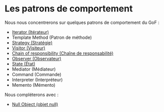 # Les patrons de comportement

Nous nous concentrerons sur quelques patrons de comportement du GoF :

* [Iterator (Itérateur)](Iterator.md)
* Template Method (Patron de méthode)
* [Strategy (Stratégie)](Strategy.md)
* [Visitor (Visiteur)](Visitor.md)
* [Chain of responsibility (Chaîne de responsabilité)](ChainOfResponsibility.md)
* [Observer (Observateur)](Observer.md)
* [State (État)](State.md)
* Mediator (Médiateur)
* Command (Commande)
* Interpreter (Interpréteur)
* Memento (Mémento)

Nous compléterons avec :

* [Null Object (objet null)](NullObject.md)
